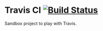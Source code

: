 # Travis CI [![Build Status](https://travis-ci.com/michaelpaul/travis-ci.svg?branch=master)](https://travis-ci.com/michaelpaul/travis-ci)

Sandbox project to play with Travis. 